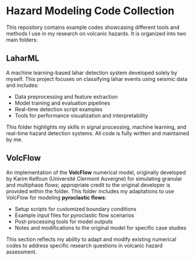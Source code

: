 # Hazard Modeling Code Collection

This repository contains example codes showcasing different tools and methods I use in my research on volcanic hazards. It is organized into two main folders:

## LaharML
A machine learning-based lahar detection system developed solely by myself. This project focuses on classifying lahar events using seismic data and includes:
- Data preprocessing and feature extraction
- Model training and evaluation pipelines
- Real-time detection script examples
- Tools for performance visualization and interpretability

This folder highlights my skills in signal processing, machine learning, and real-time hazard detection systems. All code is fully written and maintained by me.

## VolcFlow
An implementation of the **VolcFlow** numerical model, originally developed by Karim Kelfoun (Université Clermont Auvergne) for simulating granular and multiphase flows; appropriate credit to the original developer is provided within the folder. This folder includes my adaptations to use VolcFlow for modeling **pyroclastic flows**:
- Setup scripts for customized boundary conditions
- Example input files for pyroclastic flow scenarios
- Post-processing tools for model outputs
- Notes and modifications to the original model for specific case studies

This section reflects my ability to adapt and modify existing numerical codes to address specific research questions in volcanic hazard assessment.